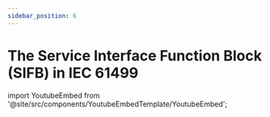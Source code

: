 ```yaml
---
sidebar_position: 6
---
```


# The Service Interface Function Block (SIFB) in IEC 61499

import YoutubeEmbed from '@site/src/components/YoutubeEmbedTemplate/YoutubeEmbed';

<div className="App">
      <YoutubeEmbed embedId="miNGYjZXxQ0" />
</div>
